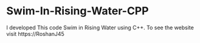 # Swim-In-Rising-Water-CPP
I developed This code Swim in Rising Water using C++. To see the website visit https://RoshanJ45
